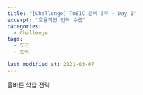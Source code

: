 ```yaml
---
title: "[Challenge] TOEIC 준비 3주 - Day 1"
excerpt: "효율적인 전략 수립"
categories:
  - Challenge
tags:
  - 도전
  - 토익

last_modified_at: 2021-03-07
---
```


올바른 학습 전략 
